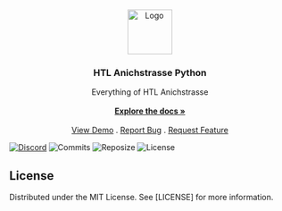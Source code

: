 <br/>
<p align="center">
  <a href="https://github.com/TheLucas777/Python_HTLAnichstrasse">
    <img src="https://www.freepngimg.com/download/android/72537-icons-python-programming-computer-social-tutorial.png" alt="Logo" width="80" height="80">
  </a>

  <h3 align="center">HTL Anichstrasse Python</h3>

  <p align="center">
    Everything of HTL Anichstrasse
    <br/>
    <br/>
    <a href="https://github.com/TheLucas777/Python_HTLAnichstrasse"><strong>Explore the docs »</strong></a>
    <br/>
    <br/>
    <a href="https://github.com/TheLucas777/Python_HTLAnichstrasse">View Demo</a>
    .
    <a href="https://github.com/TheLucas777/Python_HTLAnichstrasse/issues">Report Bug</a>
    .
    <a href="https://github.com/TheLucas777/Python_HTLAnichstrasse/issues">Request Feature</a>
  </p>
</p>

[![Discord](https://img.shields.io/discord/909890344521433148?color=pink&label=Discord&logo=Discord&logoColor=white)][1] ![Commits](https://img.shields.io/github/last-commit/TheLucas777/Python_HTLAnichstasse) ![Reposize](https://img.shields.io/github/repo-size/TheLucas777/Python_HTLAnichstasse) ![License](https://img.shields.io/github/license/TheLucas777/Python_HTLAnichstasse) 

## License

Distributed under the MIT License. See [LICENSE] for more information.

[1]: https://discord.com/invite/Yqzt3vp98d
